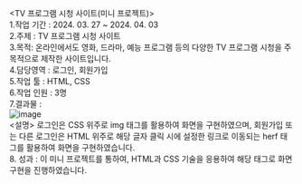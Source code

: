 <TV 프로그램 시청 사이트(미니 프로젝트)><br>
1.작업 기간 : 2024. 03. 27 ~ 2024. 04. 03<br>
2.주제 : TV 프로그램 시청 사이트<br>
3.목적: 온라인에서도 영화, 드라마, 예능 프로그램 등의 다양한 TV 프로그램 시청을 주목적으로 제작한 사이트입니다.<br>
4.담당영역 : 로그인, 회원가입<br>
5.작업 툴 : HTML, CSS<br>
6.작업 인원 : 3명<br>
7.결과물 : <br> ![image](https://github.com/user-attachments/assets/7124c8ca-9168-4a95-b9d5-2f9231158d1e)<br>
<설명> 로그인은 CSS 위주로 img 태그를 활용하여 화면을 구현하였으며, 회원가입 또는 다른 로그인은 HTML 위주로 해당 글자 클릭 시에 설정한 링크로 이동되는 herf 태그를 활용하여 화면을 구현하였습니다.<br> 
8. 성과 : 이 미니 프로젝트를 통하여, HTML과 CSS 기술을 응용하여 해당 태그로 화면구현을 진행하였습니다.<br>
